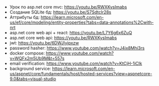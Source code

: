 - Урок по asp.net core mvc: https://youtu.be/RWXKysImabs
- Создание SQLite бд: https://youtu.be/S7SdtcIr28s
- Аттрибуты бд: https://learn.microsoft.com/en-us/ef/core/modeling/entity-properties?tabs=data-annotations%2Cwith-nrt
- asp.net core web api + react: https://youtu.be/L7Y6g6x6ZuQ
- asp.net core web api: https://youtu.be/RWXKysImabs
- jwt: https://youtu.be/6DWJIyipxzw 
- password hasher: https://www.youtube.com/watch?v=J4ix8Mhi3rs
- docker compose: https://www.youtube.com/watch?v=WQFx2m5Ub9M&t=557s
- email verification: https://www.youtube.com/watch?v=KtCjH-1iCIk
- background service: https://learn.microsoft.com/en-us/aspnet/core/fundamentals/host/hosted-services?view=aspnetcore-9.0&tabs=visual-studio 
